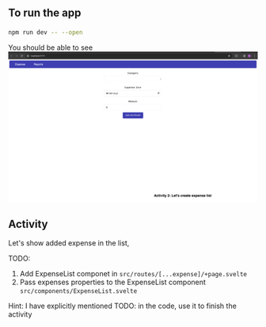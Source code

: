 ## To run the app

```bash
npm run dev -- --open
```
You should be able to see 
![Alt text](image.png)

## Activity
Let's show added expense in the list,

TODO:
1. Add ExpenseList componet in ```src/routes/[...expense]/+page.svelte```
2. Pass expenses properties to the ExpenseList component ```src/components/ExpenseList.svelte```

Hint: I have explicitly mentioned TODO: in the code, use it to finish the activity